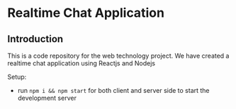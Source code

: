 # Realtime Chat Application

## Introduction
This is a code repository for the web technology project. We have created a realtime chat application using Reactjs and Nodejs

Setup:
- run ```npm i && npm start``` for both client and server side to start the development server
